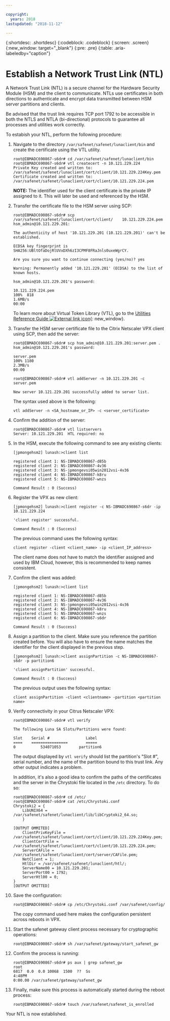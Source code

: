 ```yaml
---

copyright:
  years: 2018
lastupdated: "2018-11-12"

---
```


{:shortdesc: .shortdesc}
{:codeblock: .codeblock}
{:screen: .screen}
{:new_window: target="_blank"}
{:pre: .pre}
{:table: .aria-labeledby="caption"}

# Establish a Network Trust Link (NTL)

A Network Trust Link (NTL) is a secure channel for the Hardware Security Module (HSM) and the client to communicate. NTLs use certificates in both directions to authenticate and encrypt data transmitted between HSM server partitions and clients. 

Be advised that the trust link requires TCP port 1792 to be accessible in both the NTLS and NTLA (bi-directional) protocols to guarantee all processes and utilities work correctly.

To estabish your NTL, perform the following procedure:

1.	Navigate to the directory `/var/safenet/safenet/lunaclient/bin` and create the certificate using the VTL utility.
	
	```
	root@IBMADC690867-s6dr# cd /var/safenet/safenet/lunaclient/bin
	root@IBMADC690867-s6dr# vtl createcert -n 10.121.229.224
	Private Key created and written to: /var/safenet/safenet/lunaclient/cert/client/10.121.229.224Key.pem
	Certificate created and written to: /var/safenet/safenet/lunaclient/cert/client/10.121.229.224.pem
	```
	
	**NOTE:** The identifier used for the client certificate is the private IP assigned to it. This will later be used and referenced by the HSM.

2. Transfer the certificate file to the HSM server using SCP:
	
	```
	root@IBMADC690867-s6dr# scp /var/safenet/safenet/lunaclient/cert/client/	10.121.229.224.pem hsm_admin@10.121.229.201:
	
	The authenticity of host '10.121.229.201 (10.121.229.201)' can't be established.
	
	ECDSA key fingerprint is SHA256:UBltOfaDojRlUVxDXh6zI3CPMF8FRaJnls0uxeWgrCY.
	
	Are you sure you want to continue connecting (yes/no)? yes
	
	Warning: Permanently added '10.121.229.201' (ECDSA) to the list of known hosts.
	
	hsm_admin@10.121.229.201's password: 
	
	10.121.229.224.pem                                                 
	100%  818     	
	1.6MB/s   
	00:00
	```
	
	To learn more about Virtual Token Library (VTL), go to the [Utilities Reference Guide ![External link icon](../../icons/launch-glyph.svg "External link icon")](https://public.dhe.ibm.com/cloud/bluemix/network/vpx/utilities_reference_guide.pdf){: new_window}.
	
3.	Transfer the HSM server certificate file to the Citrix Netscaler VPX client using SCP, then add the server:

	```
	root@IBMADC690867-s6dr# scp hsm_admin@10.121.229.201:server.pem .	
	hsm_admin@10.121.229.201's password: 
	
	server.pem                                                         
	100% 1180     	
	2.3MB/s   
	00:00
	
	root@IBMADC690867-s6dr# vtl addServer -n 10.121.229.201 -c server.pem 
	
	New server 10.121.229.201 successfully added to server list.
	```
	
	The syntax used above is the following:
	
	```
	vtl addServer -n <SA_hostname_or_IP> -c <server_certificate>
	```
	
3. Confirm the addition of the server:

	```
	root@IBMADC690867-s6dr# vtl listservers
	Server: 10.121.229.201  HTL required: no
	```
	
4.	In the HSM, execute the following command to see any existing clients:

	```
	[jpmongehsm2] lunash:>client list
	
	registered client 1: NS-IBMADC690867-d85b
	registered client 2: NS-IBMADC690867-4v36
	registered client 3: NS-jpmongevsi05win2012vsi-4v36
	registered client 4: NS-IBMADC690867-k8ru
	registered client 5: NS-IBMADC690867-wnzs
	
	Command Result : 0 (Success)
	```
		
5.	Register the VPX as new client:
	
	```
	[jpmongehsm2] lunash:>client register -c NS-IBMADC690867-s6dr -ip 10.121.229.224
	
	'client register' successful.

	Command Result : 0 (Success)
	```
	
	The previous command uses the following syntax:

	```
	client register -client <client_name> -ip <client_IP_address>
	```

	The client name does not have to match the identifier assigned and used by IBM Cloud, however, this is recommended to keep names consistent. 

6. Confirm the client was added:

	```
	[jpmongehsm2] lunash:>client list	
	
	registered client 1: NS-IBMADC690867-d85b
	registered client 2: NS-IBMADC690867-4v36
	registered client 3: NS-jpmongevsi05win2012vsi-4v36
	registered client 4: NS-IBMADC690867-k8ru
	registered client 5: NS-IBMADC690867-wnzs
	registered client 6: NS-IBMADC690867-s6dr
	
	Command Result : 0 (Success)
	```
	
7. Assign a partition to the client. Make sure you reference the partition created before. You will also have to ensure the name matches the identifier for the client displayed in the previous step.

	```
	[jpmongehsm2] lunash:>client assignPartition -c NS-IBMADC690867-s6dr -p partition6
	
	'client assignPartition' successful.
	
	Command Result : 0 (Success)
	```
	
	The previous output uses the following syntax:
	
	```
	client assignPartition -client <clientname> -partition <partition name>
	```
	
8.	Verify connectivity in your Citrus Netscaler VPX:

	```
	root@IBMADC690867-s6dr# vtl verify

	The following Luna SA Slots/Partitions were found: 
	
	Slot    Serial #                Label
	====    ================        =====
	0           534071053        partition6
	```
	
	The output displayed by `vtl verify` should list the  partition's "Slot #", serial number, and the name of the partition bound to this trust link. Any other output indicates a problem.
	
	In addition, it's also a good idea to confirm the paths of the certificates and the server in the Chrystoki file located in the `/etc` directory. To do so:

	```
	root@IBMADC690867-s6dr# cd /etc/
	root@IBMADC690867-s6dr# cat /etc/Chrystoki.conf 
	Chrystoki2 = {
		LibUNIX64 = /var/safenet/safenet/lunaclient/lib/libCryptoki2_64.so;
		}
	
	[OUTPUT OMMITED]
		ClientPrivKeyFile = /var/safenet/safenet/lunaclient/cert/client/10.121.229.224Key.pem;
		ClientCertFile = /var/safenet/safenet/lunaclient/cert/client/10.121.229.224.pem;
		ServerCAFile = /var/safenet/safenet/lunaclient/cert/server/CAFile.pem;
		NetClient = 1;
		HtlDir = /var/safenet/safenet/lunaclient/htl/;
		ServerName00 = 10.121.229.201;
		ServerPort00 = 1792;
		ServerHtl00 = 0;
	}
	[OUTPUT OMITTED]
	```
	
9.	Save the configuration:

	```
	root@IBMADC690867-s6dr# cp /etc/Chrystoki.conf /var/safenet/config/
	```
	
	The copy command used here makes the configuration persistent across reboots in VPX.

10.	Start the safenet gateway client process necessary for cryptographic operations:

	```
	root@IBMADC690867-s6dr# sh /var/safenet/gateway/start_safenet_gw
	```
	
11. Confirm the process is running:

	```
	root@IBMADC690867-s6dr# ps aux | grep safenet_gw
	root       
	6817  0.0  0.0 10068  1500  ??  Ss    
	4:48PM   
	0:00.00 /var/safenet/gateway/safenet_gw
	```
	
12. Finally, make sure this process is automatically started during the reboot process:

	```
	root@IBMADC690867-s6dr# touch /var/safenet/safenet_is_enrolled
	```

Your NTL is now established.